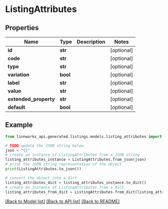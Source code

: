 # ListingAttributes


## Properties

Name | Type | Description | Notes
------------ | ------------- | ------------- | -------------
**id** | **str** |  | [optional] 
**code** | **str** |  | [optional] 
**type** | **str** |  | [optional] 
**variation** | **bool** |  | [optional] 
**label** | **str** |  | [optional] 
**value** | **str** |  | [optional] 
**extended_property** | **str** |  | [optional] 
**default** | **bool** |  | [optional] 

## Example

```python
from linnworks_api.generated.listings.models.listing_attributes import ListingAttributes

# TODO update the JSON string below
json = "{}"
# create an instance of ListingAttributes from a JSON string
listing_attributes_instance = ListingAttributes.from_json(json)
# print the JSON string representation of the object
print(ListingAttributes.to_json())

# convert the object into a dict
listing_attributes_dict = listing_attributes_instance.to_dict()
# create an instance of ListingAttributes from a dict
listing_attributes_from_dict = ListingAttributes.from_dict(listing_attributes_dict)
```
[[Back to Model list]](../README.md#documentation-for-models) [[Back to API list]](../README.md#documentation-for-api-endpoints) [[Back to README]](../README.md)



